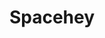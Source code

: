 ---
url: https://spacehey.com/
title: Spacehey
category: [social network, site builder]
literacyLevel: "1"
headline: A ad-free social platform modeled after the original MySpace.
os: [web]
pricing: [free]
dateAdded: 2025-01-24
---